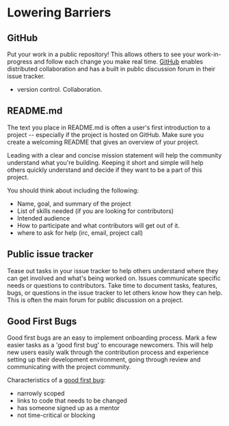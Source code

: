 # Lowering Barriers

## GitHub
Put your work in a public repository! This allows others to see your work-in-progress and follow each change you make real time. [GitHub](http://github.com/) enables distributed collaboration and has a built in public discussion forum in their issue tracker.
* version control. Collaboration.

## README.md
The text you place in README.md is often a user's first introduction to a project -- especially if the project is hosted on GitHub. Make sure you create a welcoming README that gives an overview of your project.

Leading with a clear and concise mission statement will help the community understand what you're building. Keeping it short and simple will help others quickly understand and decide if they want to be a part of this project.

You should think about including the following:

* Name, goal, and summary of the project
* List of skills needed (if you are looking for contributors)
* Intended audience
* How to participate and what contributors will get out of it.
* where to ask for help (irc, email, project call)

## Public issue tracker
Tease out tasks in your issue tracker to help others understand where they can get involved and what's being worked on. Issues communicate specific needs or questions to contributors. Take time to document tasks, features, bugs, or questions in the issue tracker to let others know how they can help. This is often the main forum for public discussion on a project.

## Good First Bugs

Good first bugs are an easy to implement onboarding process. Mark a few easier tasks as a 'good first bug' to encourage newcomers. This will help new users easily walk through the contribution process and experience setting up their development environment, going through review and communicating with the project community.

Characteristics of a [good first bug](https://wiki.mozilla.org/Contribute/Coding/Mentoring#Good_First_Bugs):

* narrowly scoped
* links to code that needs to be changed
* has someone signed up as a mentor
* not time-critical or blocking
